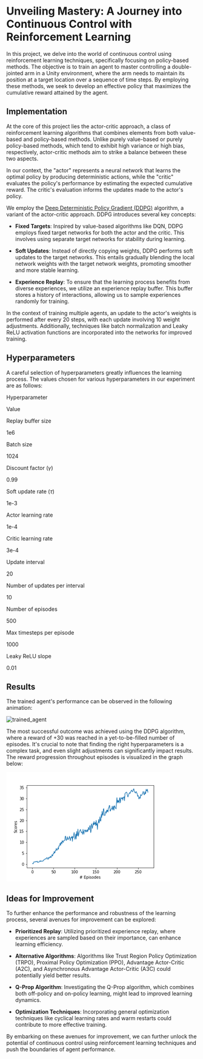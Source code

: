 
#   Unveiling Mastery: A Journey into Continuous Control with Reinforcement Learning


In this project, we delve into the world of continuous control using reinforcement learning techniques, specifically focusing on policy-based methods. The objective is to train an agent to master controlling a double-jointed arm in a Unity environment, where the arm needs to maintain its position at a target location over a sequence of time steps. By employing these methods, we seek to develop an effective policy that maximizes the cumulative reward attained by the agent.

## Implementation

At the core of this project lies the actor-critic approach, a class of reinforcement learning algorithms that combines elements from both value-based and policy-based methods. Unlike purely value-based or purely policy-based methods, which tend to exhibit high variance or high bias, respectively, actor-critic methods aim to strike a balance between these two aspects.

In our context, the "actor" represents a neural network that learns the optimal policy by producing deterministic actions, while the "critic" evaluates the policy's performance by estimating the expected cumulative reward. The critic's evaluation informs the updates made to the actor's policy.

We employ the [Deep Deterministic Policy Gradient (DDPG)](https://arxiv.org/abs/1509.02971) algorithm, a variant of the actor-critic approach. DDPG introduces several key concepts:

-   **Fixed Targets**: Inspired by value-based algorithms like DQN, DDPG employs fixed target networks for both the actor and the critic. This involves using separate target networks for stability during learning.
    
-   **Soft Updates**: Instead of directly copying weights, DDPG performs soft updates to the target networks. This entails gradually blending the local network weights with the target network weights, promoting smoother and more stable learning.
    
-   **Experience Replay**: To ensure that the learning process benefits from diverse experiences, we utilize an experience replay buffer. This buffer stores a history of interactions, allowing us to sample experiences randomly for training.
    

In the context of training multiple agents, an update to the actor's weights is performed after every 20 steps, with each update involving 10 weight adjustments. Additionally, techniques like batch normalization and Leaky ReLU activation functions are incorporated into the networks for improved training.

## Hyperparameters

A careful selection of hyperparameters greatly influences the learning process. The values chosen for various hyperparameters in our experiment are as follows:

Hyperparameter

Value

Replay buffer size

1e6

Batch size

1024

Discount factor ($\gamma$)

0.99

Soft update rate ($\tau$)

1e-3

Actor learning rate

1e-4

Critic learning rate

3e-4

Update interval

20

Number of updates per interval

10

Number of episodes

500

Max timesteps per episode

1000

Leaky ReLU slope

0.01

## Results

The trained agent's performance can be observed in the following animation:

![trained_agent](results/trained_agent.gif)

The most successful outcome was achieved using the DDPG algorithm, where a reward of +30 was reached in a yet-to-be-filled number of episodes. It's crucial to note that finding the right hyperparameters is a complex task, and even slight adjustments can significantly impact results. The reward progression throughout episodes is visualized in the graph below:

![reward_plot](results/scores_plot.png)

## Ideas for Improvement

To further enhance the performance and robustness of the learning process, several avenues for improvement can be explored:

-   **Prioritized Replay**: Utilizing prioritized experience replay, where experiences are sampled based on their importance, can enhance learning efficiency.
    
-   **Alternative Algorithms**: Algorithms like Trust Region Policy Optimization (TRPO), Proximal Policy Optimization (PPO), Advantage Actor-Critic (A2C), and Asynchronous Advantage Actor-Critic (A3C) could potentially yield better results.
    
-   **Q-Prop Algorithm**: Investigating the Q-Prop algorithm, which combines both off-policy and on-policy learning, might lead to improved learning dynamics.
    
-   **Optimization Techniques**: Incorporating general optimization techniques like cyclical learning rates and warm restarts could contribute to more effective training.
    

By embarking on these avenues for improvement, we can further unlock the potential of continuous control using reinforcement learning techniques and push the boundaries of agent performance.